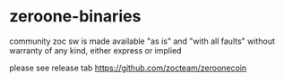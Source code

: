 # zeroone-binaries
community zoc sw is made available "as is" and "with all faults" without warranty of any kind, either express or implied

please see release tab https://github.com/zocteam/zeroonecoin
